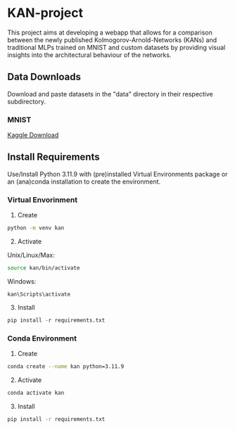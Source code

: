 # KAN-project

This project aims at developing a webapp that allows for a comparison between the newly published Kolmogorov-Arnold-Networks (KANs) and traditional MLPs trained on MNIST and custom datasets by providing visual insights into the architectural behaviour of the networks.

## Data Downloads

Download and paste datasets in the "data" directory in their respective subdirectory.

### MNIST

[Kaggle Download](https://www.kaggle.com/datasets/oddrationale/mnist-in-csv/data "Link to visit the MNIST dataset download page on Kaggle")

## Install Requirements

Use/Install Python 3.11.9 with (pre)installed Virtual Environments package or an (ana)conda installation to create the environment.

### Virtual Envorinment

1. Create

```bash
python -m venv kan
```

2. Activate

Unix/Linux/Max:

```bash
source kan/bin/activate
```

Windows:

```
kan\Scripts\activate
```

3. Install

```python
pip install -r requirements.txt
```

### Conda Environment

1. Create

```bash
conda create --name kan python=3.11.9
```

2. Activate

```bash
conda activate kan
```

3. Install

```bash
pip install -r requirements.txt
```
